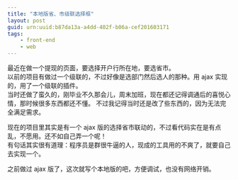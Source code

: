 ```yaml
---
title: "本地版省、市级联选择框"
layout: post
guid: urn:uuid:b87da13a-a4dd-402f-b06a-cef201603171
tags:
    - front-end
    - web
---
```


最近在做一个提现的页面，要选择开户行所在地，要选省市。  
以前的项目有做过一个级联的，不过好像是选部门然后选人的那种。用 ajax 实现的，用了一个级联的插件。  
当时还做了蛮久的，刚毕业不久那会儿，周末加班，现在都还记得调通后的喜悦心情，那时候很多东西都还不懂。
不过我记得当时还是改了些东西的，因为无法完全满足需求。


现在的项目里其实是有一个 ajax 版的选择省市联动的，不过看代码实在是有点乱，不愿用。还不如自己弄一个呢！  
有句话其实很有道理：程序员是群很牛逼的人，现成的工具用的不爽了，就要自己去实现一个。

之前做过 ajax 版了，这次就写个本地版的吧，方便调试，也没有网络开销。

```

```
